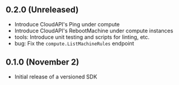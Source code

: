 ## 0.2.0 (Unreleased)

- Introduce CloudAPI's Ping under compute
- Introduce CloudAPI's RebootMachine under compute instances
- tools: Introduce unit testing and scripts for linting, etc.
- bug: Fix the `compute.ListMachineRules` endpoint

## 0.1.0 (November 2)

- Initial release of a versioned SDK
